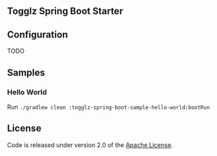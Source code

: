## Togglz Spring Boot Starter

## Configuration

TODO

## Samples

### Hello World

Run `./gradlew clean :togglz-spring-boot-sample-hello-world:bootRun`

## License

Code is released under version 2.0 of the [Apache License][].

[Apache License]: http://www.apache.org/licenses/LICENSE-2.0
